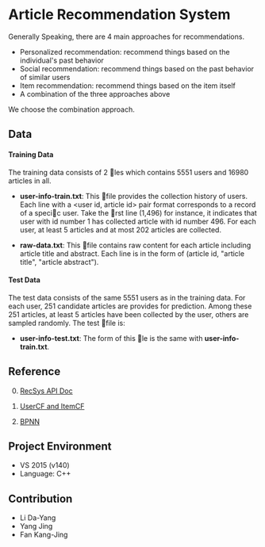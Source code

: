 # Article Recommendation System

Generally Speaking, there are 4 main approaches for recommendations.
+ Personalized recommendation: recommend things based on the individual's past behavior
+ Social recommendation: recommend things based on the past behavior of similar users
+ Item recommendation: recommend things based on the item itself
+ A combination of the three approaches above

We choose the combination approach.

## Data
#### Training Data
The training data consists of 2 les which contains 5551 users and 16980 articles in all.

+ **user-info-train.txt**: This file provides the collection history of users. Each line with a <user id, article id> pair format corresponds to a record of a specic user. Take the rst line (1,496) for instance, it indicates that user with id number 1 has collected article with id number 496. For each user, at least 5 articles and at most 202 articles are collected.

+ **raw-data.txt**: This file contains raw content for each article including article title and abstract. Each line is in the form of (article id, "article title", "article abstract").

#### Test Data
The test data consists of the same 5551 users as in the training data. For each user, 251 candidate articles are provides for prediction. Among these 251 articles, at least 5 articles have been collected by the user, others are sampled randomly. The test file is:

+ **user-info-test.txt**: The form of this le is the same with **user-info-train.txt**.

## Reference

0. [RecSys API Doc](http://recsys.baidu.com/recsys/doc?tpl=index&doc=similarity)

0. [UserCF and ItemCF](https://www.zybuluo.com/xtccc/note/200979)

0. [BPNN](https://github.com/AzoresCabbage/BP_NeuronNetwork)

## Project Environment

+ VS 2015 (v140)
+ Language: C++

## Contribution

+ Li Da-Yang
+ Yang Jing
+ Fan Kang-Jing
